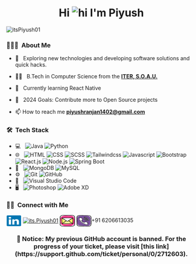 
<h1 align="center">Hi <img src="https://user-images.githubusercontent.com/1303154/88677602-1635ba80-d120-11ea-84d8-d263ba5fc3c0.gif" width="26px" alt="hi"> I'm Piyush</h1>

<p align="left"> <img src="https://komarev.com/ghpvc/?username=itsPiyush01&label=Profile%20views&color=0e75b6&style=flat" alt="itsPiyush01" /> </p>

<h3> 👨🏻‍💻 &nbsp;About Me </h3>

- 🤔 &nbsp; Exploring new technologies and developing software solutions and quick hacks.
- 👨‍🎓 &nbsp; B.Tech in Computer Science from the **[ITER, S.O.A.U.](https://www.soa.ac.in/iter)**

- 🌱 &nbsp; Currently learning React Native
- 🥅 &nbsp; 2024 Goals: Contribute more to Open Source projects
- 📫 How to reach me **piyushranjan1402@gmail.com**

<h3> 🛠 &nbsp;Tech Stack</h3>

- 💻 &nbsp;
  ![Java](https://img.shields.io/badge/-Java-333333?style=flat&logo=java)
  ![Python](https://img.shields.io/badge/-Python-333333?style=flat&logo=python)
- 🌐 &nbsp;
  ![HTML](https://img.shields.io/badge/-HTML-333333?style=flat&logo=HTML5)
  ![CSS](https://img.shields.io/badge/-CSS-333333?style=flat&logo=CSS3&logoColor=1572B6)
  ![SCSS](https://img.shields.io/badge/-sass-333333?style=flat&logo=sass&logoColor=1572B6)
  ![Tailwindcss](https://img.shields.io/badge/tailwindcss-333333?&logo=tailwindcss)
  ![Javascript](https://img.shields.io/badge/-javscript-333333?style=flat&logo=javascript)
  ![Bootstrap](https://img.shields.io/badge/-Bootstrap-333333?style=flat&logo=bootstrap&logoColor=563D7C)
  ![React.js](https://img.shields.io/badge/-React.js-333333?style=flat&logo=React)
  ![Node.js](https://img.shields.io/badge/-Node.js-333333?style=flat&logo=node.js)
  ![Spring Boot](https://img.shields.io/badge/SpringBoot-333333?style=flat&logo=SPRING)
- 💾 &nbsp;
  ![MongoDB](https://img.shields.io/badge/-MongoDB-333333?style=flat&logo=mongodb)
  ![MySQL](https://img.shields.io/badge/-MySQL-333333?style=flat&logo=mysql)
- ⚙️ &nbsp;
  ![Git](https://img.shields.io/badge/-Git-333333?style=flat&logo=git)
  ![GitHub](https://img.shields.io/badge/-GitHub-333333?style=flat&logo=github)
- 🔧 &nbsp;
  ![Visual Studio Code](https://img.shields.io/badge/-Visual%20Studio%20Code-333333?style=flat&logo=visual-studio-code&logoColor=007ACC)
- 🖥 &nbsp;
  ![Photoshop](https://img.shields.io/badge/-Photoshop-333333?style=flat&logo=adobe-photoshop)
  ![Adobe XD](https://img.shields.io/badge/-Adobe_xd-333333?style=flat&logo=adobe-xd)

<h3 align="left"> 🤝🏻 &nbsp;Connect with Me </h3>
<p align="left">
<a href="https://www.linkedin.com/in/piyushranjan1402/" target="_blank"><img align="center" src="https://raw.githubusercontent.com/devicons/devicon/master/icons/linkedin/linkedin-original.svg" alt="itsPiyush01" height="30" width="40" /></a>
<a href="https://www.instagram.com/its.Piyush01" target="_blank"><img align="center" src="https://cdn.cdnlogo.com/logos/i/92/instagram.svg" alt="its.Piyush01" height="30" width="40" /></a>
<a href="mailto:piyushranjan1402@gmail.com" target="_blank"><img align="center" src="./email.svg" alt="Mail" height="30" width="40" /></a>
<img align="center" src="./phone.svg" alt="Mail" height="30" width="40" >+91 6206613035</img>

</p>

<h3 align="center">🚨 Notice: My previous GitHub account is banned. For the progress of your ticket, please visit [this link](https://support.github.com/ticket/personal/0/2712603).</h3>


